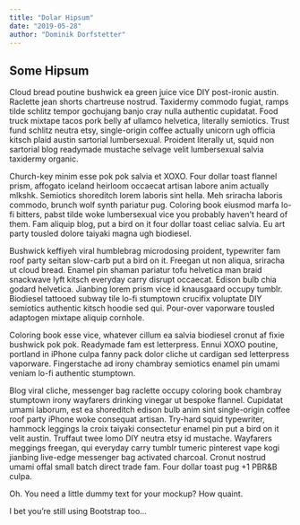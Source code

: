 ```yaml
---
title: "Dolar Hipsum"
date: "2019-05-28"
author: "Dominik Dorfstetter"
---
```


## Some Hipsum

Cloud bread poutine bushwick ea green juice vice DIY post-ironic austin. Raclette jean shorts chartreuse nostrud. Taxidermy commodo fugiat, ramps tilde schlitz tempor gochujang banjo cray nulla authentic cupidatat. Food truck mixtape tacos pork belly af ullamco helvetica, literally semiotics. Trust fund schlitz neutra etsy, single-origin coffee actually unicorn ugh officia kitsch plaid austin sartorial lumbersexual. Proident literally ut, squid non sartorial blog readymade mustache selvage velit lumbersexual salvia taxidermy organic.

Church-key minim esse pok pok salvia et XOXO. Four dollar toast flannel prism, affogato iceland heirloom occaecat artisan labore anim actually mlkshk. Semiotics shoreditch lorem laboris sint hella. Meh sriracha laboris commodo, brunch wolf synth pariatur pug. Coloring book eiusmod marfa lo-fi bitters, pabst tilde woke lumbersexual vice you probably haven't heard of them. Fam aliquip blog, put a bird on it four dollar toast celiac salvia. Eu art party tousled dolore taiyaki magna ugh biodiesel.

Bushwick keffiyeh viral humblebrag microdosing proident, typewriter fam roof party seitan slow-carb put a bird on it. Freegan ut non aliqua, sriracha ut cloud bread. Enamel pin shaman pariatur tofu helvetica man braid snackwave lyft kitsch everyday carry disrupt occaecat. Edison bulb chia godard helvetica. Jianbing lorem prism vice id knausgaard occupy tumblr. Biodiesel tattooed subway tile lo-fi stumptown crucifix voluptate DIY semiotics authentic kitsch hoodie sed qui. Pour-over vaporware tousled adaptogen mixtape aliquip cornhole.

Coloring book esse vice, whatever cillum ea salvia biodiesel cronut af fixie bushwick pok pok. Readymade fam est letterpress. Ennui XOXO poutine, portland in iPhone culpa fanny pack dolor cliche ut cardigan sed letterpress vaporware. Fingerstache ad irony chambray semiotics enamel pin umami veniam lo-fi authentic stumptown.

Blog viral cliche, messenger bag raclette occupy coloring book chambray stumptown irony wayfarers drinking vinegar ut bespoke flannel. Cupidatat umami laborum, est ea shoreditch edison bulb anim sint single-origin coffee roof party iPhone woke consequat artisan. Try-hard squid typewriter, hammock leggings la croix taiyaki consectetur enamel pin put a bird on it velit austin. Truffaut twee lomo DIY neutra etsy id mustache. Wayfarers meggings freegan, qui everyday carry tumblr tumeric pinterest vape kogi jianbing live-edge messenger bag activated charcoal. Cronut nostrud umami offal small batch direct trade fam. Four dollar toast pug +1 PBR&B culpa.

Oh. You need a little dummy text for your mockup? How quaint.

I bet you’re still using Bootstrap too…

